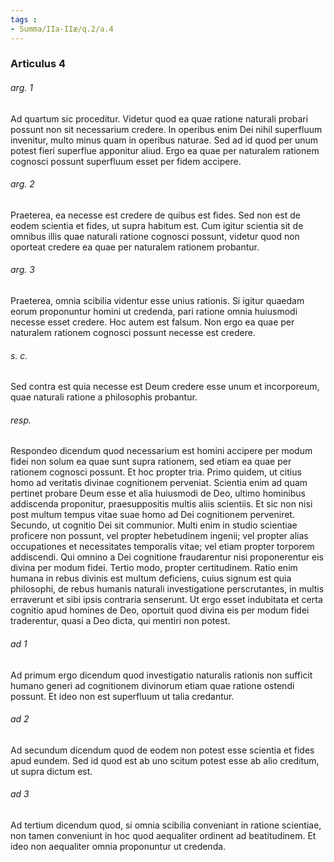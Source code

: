 ```yaml
---
tags : 
- Summa/IIa-IIæ/q.2/a.4
---
```


### Articulus 4

###### arg. 1
Ad quartum sic proceditur. Videtur quod ea quae ratione naturali probari possunt non sit necessarium credere. In operibus enim Dei nihil superfluum invenitur, multo minus quam in operibus naturae. Sed ad id quod per unum potest fieri superflue apponitur aliud. Ergo ea quae per naturalem rationem cognosci possunt superfluum esset per fidem accipere.

###### arg. 2
Praeterea, ea necesse est credere de quibus est fides. Sed non est de eodem scientia et fides, ut supra habitum est. Cum igitur scientia sit de omnibus illis quae naturali ratione cognosci possunt, videtur quod non oporteat credere ea quae per naturalem rationem probantur.

###### arg. 3
Praeterea, omnia scibilia videntur esse unius rationis. Si igitur quaedam eorum proponuntur homini ut credenda, pari ratione omnia huiusmodi necesse esset credere. Hoc autem est falsum. Non ergo ea quae per naturalem rationem cognosci possunt necesse est credere.

###### s. c.
Sed contra est quia necesse est Deum credere esse unum et incorporeum, quae naturali ratione a philosophis probantur.

###### resp.
Respondeo dicendum quod necessarium est homini accipere per modum fidei non solum ea quae sunt supra rationem, sed etiam ea quae per rationem cognosci possunt. Et hoc propter tria. Primo quidem, ut citius homo ad veritatis divinae cognitionem perveniat. Scientia enim ad quam pertinet probare Deum esse et alia huiusmodi de Deo, ultimo hominibus addiscenda proponitur, praesuppositis multis aliis scientiis. Et sic non nisi post multum tempus vitae suae homo ad Dei cognitionem perveniret. Secundo, ut cognitio Dei sit communior. Multi enim in studio scientiae proficere non possunt, vel propter hebetudinem ingenii; vel propter alias occupationes et necessitates temporalis vitae; vel etiam propter torporem addiscendi. Qui omnino a Dei cognitione fraudarentur nisi proponerentur eis divina per modum fidei. Tertio modo, propter certitudinem. Ratio enim humana in rebus divinis est multum deficiens, cuius signum est quia philosophi, de rebus humanis naturali investigatione perscrutantes, in multis erraverunt et sibi ipsis contraria senserunt. Ut ergo esset indubitata et certa cognitio apud homines de Deo, oportuit quod divina eis per modum fidei traderentur, quasi a Deo dicta, qui mentiri non potest.

###### ad 1
Ad primum ergo dicendum quod investigatio naturalis rationis non sufficit humano generi ad cognitionem divinorum etiam quae ratione ostendi possunt. Et ideo non est superfluum ut talia credantur.

###### ad 2
Ad secundum dicendum quod de eodem non potest esse scientia et fides apud eundem. Sed id quod est ab uno scitum potest esse ab alio creditum, ut supra dictum est.

###### ad 3
Ad tertium dicendum quod, si omnia scibilia conveniant in ratione scientiae, non tamen conveniunt in hoc quod aequaliter ordinent ad beatitudinem. Et ideo non aequaliter omnia proponuntur ut credenda.

